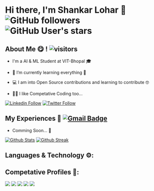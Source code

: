 # Hi there, I'm Shankar Lohar 👋 ![GitHub followers](https://img.shields.io/github/followers/ShankarLohar?color=green&logo=github&style=for-the-badge)  ![GitHub User's stars](https://img.shields.io/github/stars/ShankarLohar?color=green&logo=github&style=for-the-badge)

## About Me 😋 !  ![visitors](https://visitor-badge.laobi.icu/badge?page_id=ShankarLohar)
- I'm a AI & ML Student at VIT-Bhopal 🎓

- 🌱 I’m currently learning everything 🤣

- 💻 I am into Open Source contributions and learning to contribute 🤓

- 🐱‍💻 I like Competative Coding too... 

[![Linkedin Follow](https://img.shields.io/badge/Check%20out%20my%20resume-grey?style=for-the-badge&logo=Linkedin&logoColor=blue)](https://www.linkedin.com/in/shankarlohar/)  [![Twitter Follow](https://img.shields.io/twitter/follow/shankarloharin?color=1DA1F2&logo=twitter&style=for-the-badge)](https://twitter.com/intent/follow?original_referer=https%3A%2F%2Fgithub.com%2Fshankarloharin&screen_name=shankarloharin)

## My Experiences 🤵  [![Gmail Badge](https://img.shields.io/badge/-shankarloharmail@gmail.com-c14438?style=flat-square&logo=Gmail&logoColor=white&link=mailto:shankarloharmail@gmail.com)](mailto:shankarloharmail@gmail.com)
- Comming Soon... 🎉

[![Github Stats](https://github-readme-stats.vercel.app/api?username=ShankarLohar&count_private=true&show_icons=true&theme=dark)](https://github.com/ShankarLohar) [![Github Streak](https://github-readme-streak-stats.herokuapp.com/?user=ShankarLohar&count_private=true&show_icons=true&theme=dark)](https://github.com/ShankarLohar)


## Languages & Technology ⚙:



## Competative Profiles 🏅:

[<img src="https://img.shields.io/badge/-Hackerrank-2EC866?style=for-the-badge&logo=HackerRank&logoColor=white" />](https://www.hackerrank.com/shankarlohar)
[<img src="https://img.shields.io/badge/Codechef-%23B92B27.svg?&style=for-the-badge&logo=Codechef&logoColor=white" />](https://www.codechef.com/users/shankarlohar)
[<img src="https://img.shields.io/badge/Codeforces-445f9d?style=for-the-badge&logo=Codeforces&logoColor=white" />](https://codeforces.com/profile/ShankarLohar)
[<img src="https://img.shields.io/badge/HackerEarth-%232C3454.svg?&style=for-the-badge&logo=HackerEarth&logoColor=Blue" />](https://www.hackerearth.com/@shankarlohar)
[<img src="https://img.shields.io/badge/-LeetCode-FFA116?style=for-the-badge&logo=LeetCode&logoColor=black" />](https://leetcode.com/ShankarLohar/)




